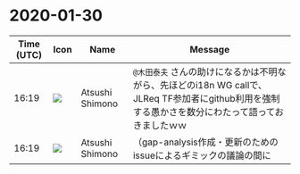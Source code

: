 # 2020-01-30

|Time (UTC)|Icon|Name|Message|
|---|---|---|---|
|16:19|![](https://secure.gravatar.com/avatar/3f82b853a23d9a6d1ce612d83f3a3a54.jpg?s=72&d=https%3A%2F%2Fa.slack-edge.com%2Fdf10d%2Fimg%2Favatars%2Fava_0008-72.png)|Atsushi Shimono|`@木田泰夫` さんの助けになるかは不明ながら、先ほどのi18n WG callで、JLReq TF参加者にgithub利用を強制する愚かさを数分にわたって語っておきましたｗｗ|
|16:19|![](https://secure.gravatar.com/avatar/3f82b853a23d9a6d1ce612d83f3a3a54.jpg?s=72&d=https%3A%2F%2Fa.slack-edge.com%2Fdf10d%2Fimg%2Favatars%2Fava_0008-72.png)|Atsushi Shimono|（gap-analysis作成・更新のためのissueによるギミックの議論の間に|
